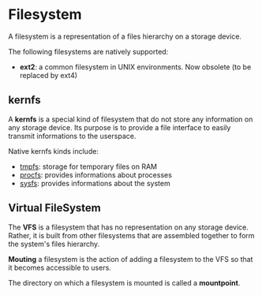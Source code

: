 # Filesystem

A filesystem is a representation of a files hierarchy on a storage device.

The following filesystems are natively supported:
- **ext2**: a common filesystem in UNIX environments. Now obsolete (to be replaced by ext4)



## kernfs

A **kernfs** is a special kind of filesystem that do not store any information on any storage device. Its purpose is to provide a file interface to easily transmit informations to the userspace.

Native kernfs kinds include:
- [tmpfs](tmpfs.md): storage for temporary files on RAM
- [procfs](procfs.md): provides informations about processes
- [sysfs](sysfs.md): provides informations about the system

## Virtual FileSystem

The **VFS** is a filesystem that has no representation on any storage device. Rather, it is built from other filesystems that are assembled together to form the system's files hierarchy.

**Mouting** a filesystem is the action of adding a filesystem to the VFS so that it becomes accessible to users.

The directory on which a filesystem is mounted is called a **mountpoint**.
